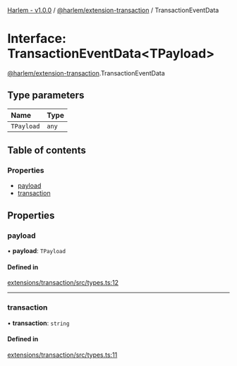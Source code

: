 [Harlem - v1.0.0](../index.md) / [@harlem/extension-transaction](../modules/harlem_extension_transaction.md) / TransactionEventData

# Interface: TransactionEventData<TPayload\>

[@harlem/extension-transaction](../modules/harlem_extension_transaction.md).TransactionEventData

## Type parameters

| Name | Type |
| :------ | :------ |
| `TPayload` | `any` |

## Table of contents

### Properties

- [payload](harlem_extension_transaction.TransactionEventData.md#payload)
- [transaction](harlem_extension_transaction.TransactionEventData.md#transaction)

## Properties

### payload

• **payload**: `TPayload`

#### Defined in

[extensions/transaction/src/types.ts:12](https://github.com/andrewcourtice/harlem/blob/1dcd57c/extensions/transaction/src/types.ts#L12)

___

### transaction

• **transaction**: `string`

#### Defined in

[extensions/transaction/src/types.ts:11](https://github.com/andrewcourtice/harlem/blob/1dcd57c/extensions/transaction/src/types.ts#L11)
